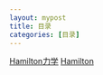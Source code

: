 ```yaml
---
layout: mypost
title: 目录
categories: [目录]
---
```


[Hamilton力学](./2022-01-05-Hamilton力学.md)
[Hamilton](https://mathematical-physics.github.io/posts/2022/01/05/Hamilton%E5%8A%9B%E5%AD%A6.html)
